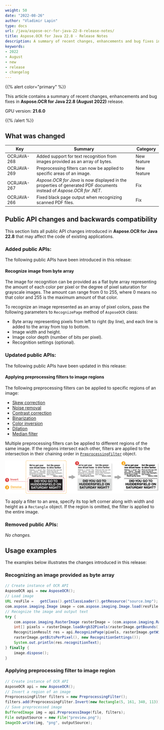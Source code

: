 ```yaml
---
weight: 50
date: "2022-08-26"
author: "Vladimir Lapin"
type: docs
url: /java/aspose-ocr-for-java-22-8-release-notes/
title: Aspose.OCR for Java 22.8 - Release Notes
description: A summary of recent changes, enhancements and bug fixes in Aspose.OCR for Java 22.8 (August 2022) release.
keywords:
- 2022
- August
- new
- release
- changelog
---
```


{{% alert color="primary" %}}

This article contains a summary of recent changes, enhancements and bug fixes in **Aspose.OCR for Java 22.8 (August 2022)** release.

GPU version: **21.6.0**

{{% /alert %}}

## What was changed

Key | Summary | Category
--- | ------- | --------
OCRJAVA-268 | Added support for text recognition from images provided as an array of bytes. | New feature
OCRJAVA-269 | Preprocessing filters can now be applied to specific areas of an image. | New feature
OCRJAVA-267 | _Aspose.OCR for Java_ is now displayed in the properties of generated PDF documents instead of _Aspose.OCR for .NET_. | Fix
OCRJAVA-266 | Fixed black page output when recognizing scanned PDF files. | Fix

## Public API changes and backwards compatibility

This section lists all public API changes introduced in **Aspose.OCR for Java 22.8** that may affect the code of existing applications.

### Added public APIs:

The following public APIs have been introduced in this release:

#### Recognize image from byte array

The image for recognition can be provided as a flat byte array representing the amount of each color per pixel or the degree of pixel saturation for grayscale images. The amount can range from 0 to 255, where 0 means no that color and 255 is the maximum amount of that color.

To recognize an image represented as an array of pixel colors, pass the following parameters to `RecognizePage` method of `AsposeOCR` class:

- Byte array representing pixels from left to right (by line), and each line is added to the array from top to bottom.
- Image width and height.
- Image color depth (number of bits per pixel).
- Recognition settings (optional).

### Updated public APIs:

The following public APIs have been updated in this release:

#### Applying preprocessing filters to image regions

The following preprocessing filters can be applied to specific regions of an image: 

- [Skew correction](https://reference.aspose.com/ocr/java/com.aspose.ocr/PreprocessingFilter#AutoSkew--)
- [Noise removal](https://reference.aspose.com/ocr/java/com.aspose.ocr/PreprocessingFilter#AutoDenoising--)
- [Contrast correction](https://reference.aspose.com/ocr/java/com.aspose.ocr/PreprocessingFilter#ContrastCorrection--)
- [Binarization](https://reference.aspose.com/ocr/java/com.aspose.ocr/PreprocessingFilter#Binarize--)
- [Color inversion](https://reference.aspose.com/ocr/java/com.aspose.ocr/PreprocessingFilter#Invert--)
- [Dilation](https://reference.aspose.com/ocr/java/com.aspose.ocr/PreprocessingFilter#BinarizeAndDilate--)
- [Median filter](https://reference.aspose.com/ocr/java/com.aspose.ocr/PreprocessingFilter#Median--)

Multiple preprocessing filters can be applied to different regions of the same image. If the regions intersect each other, filters are applied to the intersection in their chaining order in [`PreprocessingFilter`](https://reference.aspose.com/ocr/java/com.aspose.ocr/PreprocessingFilter) object.

![Applying preprocessing to intersecting regions](filter-region.png)

To apply a filter to an area, specify its top left corner along with width and height as a `Rectangle` object. If the region is omitted, the filter is applied to the entire image.

### Removed public APIs:

_No changes._

## Usage examples

The examples below illustrates the changes introduced in this release:

### Recognizing an image provided as byte array

```java
// Create instance of OCR API
AsposeOCR api = new AsposeOCR();
// Load image
URL resFile =	getClass().getClassLoader().getResource("source.bmp"); 
com.aspose.imaging.Image image = com.aspose.imaging.Image.load(resFile.getFile());
// Recognize the image and output text
try {
	com.aspose.imaging.RasterImage rasterImage = (com.aspose.imaging.RasterImage) image;
	int[] pixels = rasterImage.loadArgb32Pixels(rasterImage.getBounds());  
	RecognitionResult res = api.RecognizePage(pixels, rasterImage.getWidth(), rasterImage.getHeight(), 
	rasterImage.getBitsPerPixel(), new RecognitionSettings());
	System.out.println(res.recognitionText);
} finally {
	image.dispose(); 
}
```

### Applying preprocessing filter to image region

```java
// Create instance of OCR API
AsposeOCR api = new AsposeOCR();
// Invert a region of an image
PreprocessingFilter filters = new PreprocessingFilter();
filters.add(PreprocessingFilter.Invert(new Rectangle(5, 161, 340, 113)));
// Save preprocessed image
BufferedImage img = api.PreprocessImage(file, filters);
File outputSource = new File("preview.png");
ImageIO.write(img, "png", outputSource);
```
